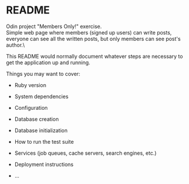 # README

Odin project "Members Only!" exercise.\
Simple web page where members (signed up users) can write posts, everyone can see all the written posts, but only members can see post's author.\




This README would normally document whatever steps are necessary to get the
application up and running.

Things you may want to cover:

* Ruby version

* System dependencies

* Configuration

* Database creation

* Database initialization

* How to run the test suite

* Services (job queues, cache servers, search engines, etc.)

* Deployment instructions

* ...
